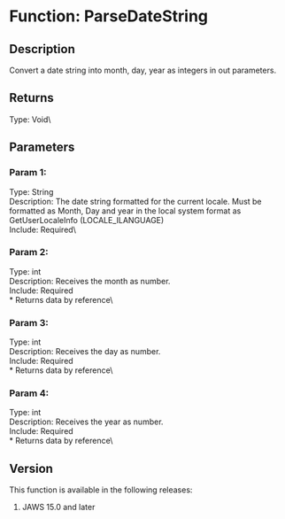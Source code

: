 # Function: ParseDateString

## Description

Convert a date string into month, day, year as integers in out
parameters.

## Returns

Type: Void\

## Parameters

### Param 1:

Type: String\
Description: The date string formatted for the current locale. Must be
formatted as Month, Day and year in the local system format as
GetUserLocaleInfo (LOCALE_ILANGUAGE)\
Include: Required\

### Param 2:

Type: int\
Description: Receives the month as number.\
Include: Required\
\* Returns data by reference\

### Param 3:

Type: int\
Description: Receives the day as number.\
Include: Required\
\* Returns data by reference\

### Param 4:

Type: int\
Description: Receives the year as number.\
Include: Required\
\* Returns data by reference\

## Version

This function is available in the following releases:

1.  JAWS 15.0 and later
